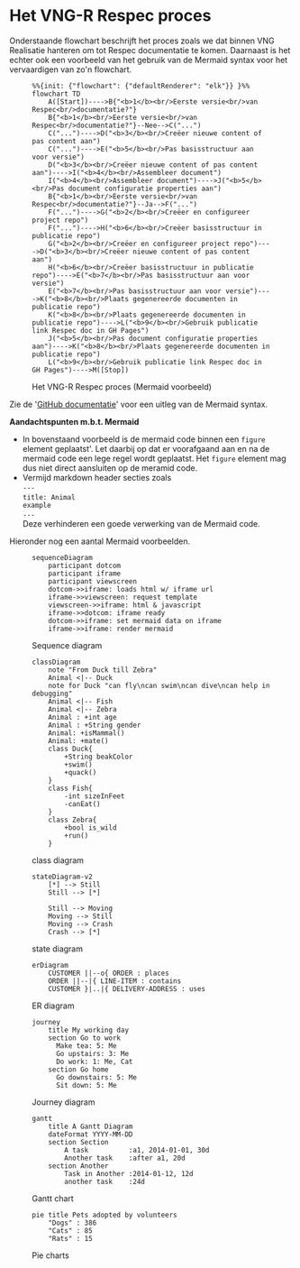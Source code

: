 # Het VNG-R Respec proces

Onderstaande flowchart beschrijft het proces zoals we dat binnen VNG Realisatie hanteren om tot Respec documentatie te komen. Daarnaast is het echter ook een voorbeeld van het gebruik van de Mermaid syntax voor het vervaardigen van zo'n flowchart. 

<figure>
    
```mermaid
%%{init: {"flowchart": {"defaultRenderer": "elk"}} }%%
flowchart TD
    A([Start])---->B{"<b>1</b><br/>Eerste versie<br/>van Respec<br/>documentatie?"}
    B{"<b>1</b><br/>Eerste versie<br/>van Respec<br/>documentatie?"}--Nee-->C("...")
    C("...")---->D("<b>3</b><br/>Creëer nieuwe content of pas content aan")
    C("...")---->E("<b>5</b><br/>Pas basisstructuur aan voor versie")
    D("<b>3</b><br/>Creëer nieuwe content of pas content aan")---->I("<b>4</b><br/>Assembleer document")
    I("<b>4</b><br/>Assembleer document")---->J("<b>5</b><br/>Pas document configuratie properties aan")
    B{"<b>1</b><br/>Eerste versie<br/>van Respec<br/>documentatie?"}--Ja-->F("...")
    F("...")---->G("<b>2</b><br/>Creëer en configureer project repo")
    F("...")---->H("<b>6</b><br/>Creëer basisstructuur in publicatie repo")
    G("<b>2</b><br/>Creëer en configureer project repo")---->D("<b>3</b><br/>Creëer nieuwe content of pas content aan")
    H("<b>6</b><br/>Creëer basisstructuur in publicatie repo")---->E("<b>7</b><br/>Pas basisstructuur aan voor versie")
    E("<b>7</b><br/>Pas basisstructuur aan voor versie")---->K("<b>8</b><br/>Plaats gegenereerde documenten in publicatie repo")
    K("<b>8</b><br/>Plaats gegenereerde documenten in publicatie repo")---->L("<b>9</b><br/>Gebruik publicatie link Respec doc in GH Pages")
    J("<b>5</b><br/>Pas document configuratie properties aan")---->K("<b>8</b><br/>Plaats gegenereerde documenten in publicatie repo")
    L("<b>9</b><br/>Gebruik publicatie link Respec doc in GH Pages")---->M([Stop])
```

<figcaption>Het VNG-R Respec proces (Mermaid voorbeeld)</figcaption>
</figure>

Zie de '[GitHub documentatie](https://docs.github.com/en/get-started/writing-on-github/working-with-advanced-formatting/creating-diagrams#creating-mermaid-diagrams)' voor een uitleg van de Mermaid syntax.

**Aandachtspunten m.b.t. Mermaid**

* In bovenstaand voorbeeld is de mermaid code binnen een `figure` element geplaatst'. Let daarbij op dat er voorafgaand aan en na de mermaid code een lege regel wordt geplaatst. Het `figure` element mag dus niet direct aansluiten op de meramid code.
* Vermijd markdown header secties zoals<br/><code>---</code><br/><code>title: Animal example</code><br/><code>---</code><br/>Deze verhinderen een goede verwerking van de Mermaid code.

Hieronder nog een aantal Mermaid voorbeelden.

<figure>

```mermaid
sequenceDiagram
    participant dotcom
    participant iframe
    participant viewscreen
    dotcom->>iframe: loads html w/ iframe url
    iframe->>viewscreen: request template
    viewscreen->>iframe: html & javascript
    iframe->>dotcom: iframe ready
    dotcom->>iframe: set mermaid data on iframe
    iframe->>iframe: render mermaid
```

<figcaption>Sequence diagram</figcaption>
</figure>

<figure>

```mermaid
classDiagram
    note "From Duck till Zebra"
    Animal <|-- Duck
    note for Duck "can fly\ncan swim\ncan dive\ncan help in debugging"
    Animal <|-- Fish
    Animal <|-- Zebra
    Animal : +int age
    Animal : +String gender
    Animal: +isMammal()
    Animal: +mate()
    class Duck{
        +String beakColor
        +swim()
        +quack()
    }
    class Fish{
        -int sizeInFeet
        -canEat()
    }
    class Zebra{
        +bool is_wild
        +run()
    }
```

<figcaption>class diagram</figcaption>
</figure>

<figure>

```mermaid
stateDiagram-v2
    [*] --> Still
    Still --> [*]

    Still --> Moving
    Moving --> Still
    Moving --> Crash
    Crash --> [*]
```

<figcaption>state diagram</figcaption>
</figure>

<figure>

```mermaid
erDiagram
    CUSTOMER ||--o{ ORDER : places
    ORDER ||--|{ LINE-ITEM : contains
    CUSTOMER }|..|{ DELIVERY-ADDRESS : uses
```

<figcaption>ER diagram</figcaption>
</figure>

<figure>

```mermaid
journey
    title My working day
    section Go to work
      Make tea: 5: Me
      Go upstairs: 3: Me
      Do work: 1: Me, Cat
    section Go home
      Go downstairs: 5: Me
      Sit down: 5: Me
```

<figcaption>Journey diagram</figcaption>
</figure>

<figure>

```mermaid
gantt
    title A Gantt Diagram
    dateFormat YYYY-MM-DD
    section Section
        A task          :a1, 2014-01-01, 30d
        Another task    :after a1, 20d
    section Another
        Task in Another :2014-01-12, 12d
        another task    :24d
```

<figcaption>Gantt chart</figcaption>
</figure>

<figure>

```mermaid
pie title Pets adopted by volunteers
    "Dogs" : 386
    "Cats" : 85
    "Rats" : 15
```

<figcaption>Pie charts</figcaption>
</figure>
